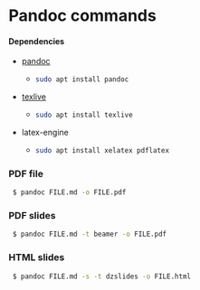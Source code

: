 # Pandoc commands

#### Dependencies

- [pandoc](https://pandoc.org/) 

  - ```bash
    sudo apt install pandoc
    ```

- [texlive](https://tug.org/texlive/)

  - ```bash
    sudo apt install texlive
    ```

- latex-engine

  - ```bash
    sudo apt install xelatex pdflatex
    ```

### PDF file

```bash
 $ pandoc FILE.md -o FILE.pdf
```

### PDF slides

```bash
 $ pandoc FILE.md -t beamer -o FILE.pdf
```

### HTML slides

```bash
 $ pandoc FILE.md -s -t dzslides -o FILE.html
```

